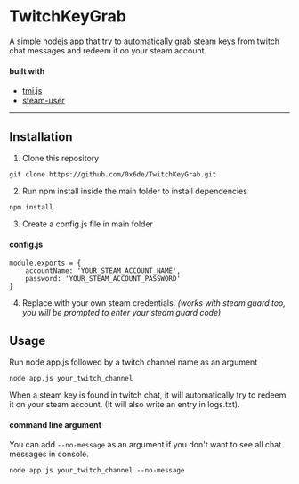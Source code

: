 # TwitchKeyGrab
A simple nodejs app that try to automatically grab steam keys from twitch chat messages and redeem it on your steam account. 

#### built with
* [tmi.js](https://github.com/tmijs/tmi.js)
* [steam-user](https://github.com/DoctorMcKay/node-steam-user)
___________________________________________________

## Installation

1. Clone this repository 
```
git clone https://github.com/0x6de/TwitchKeyGrab.git
```

2. Run npm install inside the main folder to install dependencies
```
npm install
```

3. Create a config.js file in main folder
#### config.js
```
module.exports = {
    accountName: 'YOUR_STEAM_ACCOUNT_NAME',
    password: 'YOUR_STEAM_ACCOUNT_PASSWORD'
}
```
4. Replace with your own steam credentials. 
_(works with steam guard too, you will be prompted to enter your steam guard code)_


## Usage 

Run node app.js followed by a twitch channel name as an argument

```
node app.js your_twitch_channel
```

When a steam key is found in twitch chat, it will automatically try to redeem it on your steam account. (It will also write an entry in logs.txt).

#### command line argument

You can add `--no-message` as an argument if you don't want to see all chat messages in console.

```
node app.js your_twitch_channel --no-message
```
